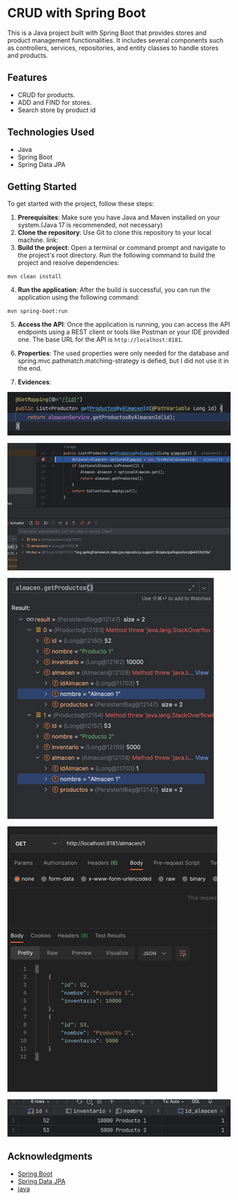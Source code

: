 # CRUD with Spring Boot

This is a Java project built with Spring Boot that provides stores and product management functionalities. 
It includes several components such as controllers, services, repositories, and entity classes to handle stores and products.

## Features

- CRUD for products.
- ADD and FIND for stores.
- Search store by product id

## Technologies Used

- Java
- Spring Boot
- Spring Data JPA

## Getting Started

To get started with the project, follow these steps:

1. **Prerequisites**: Make sure you have Java and Maven installed on your system.(Java 17 is recommended, not necessary)
2. **Clone the repository**: Use Git to clone this repository to your local machine. link: 
3. **Build the project**: Open a terminal or command prompt and navigate to the project's root directory. Run the following command to build the project and resolve dependencies:

```shell
mvn clean install
```

4. **Run the application**: After the build is successful, you can run the application using the following command:

```shell
mvn spring-boot:run
```

5. **Access the API**: Once the application is running, you can access the API endpoints using a REST client or tools like Postman or your IDE provided one. The base URL for the API is `http://localhost:8181`.

6. **Properties**: The used properties were only needed for the database and spring.mvc.pathmatch.matching-strategy is defied, but I did not use it in the end.

7. **Evidences**:

![img_1.png](img_1.png)

![img.png](img.png)

![img_2.png](img_2.png)

![img_3.png](img_3.png)

![img_4.png](img_4.png)


## Acknowledgments

- [Spring Boot](https://spring.io/projects/spring-boot)
- [Spring Data JPA](https://spring.io/projects/spring-data-jpa)
- [java](https://dev.java/)